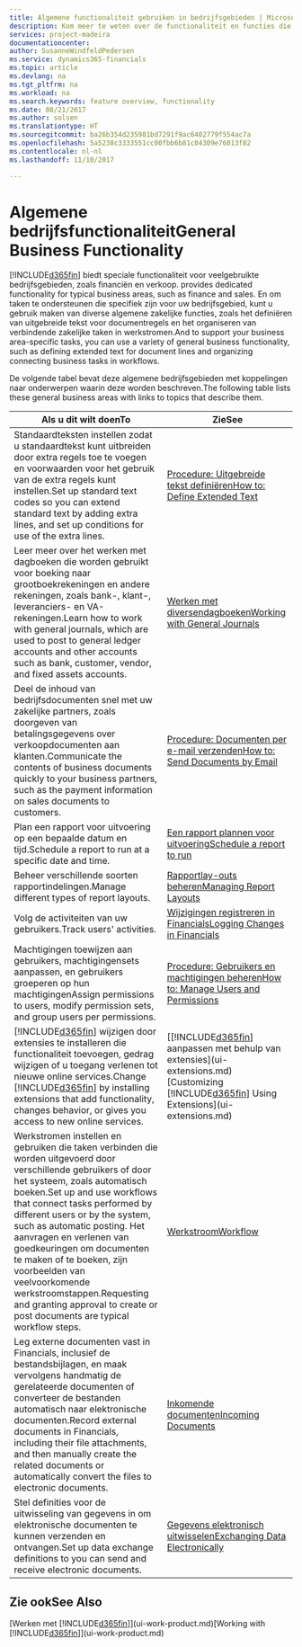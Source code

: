 ```yaml
---
title: Algemene functionaliteit gebruiken in bedrijfsgebieden | Microsoft Docs
description: Kom meer te weten over de functionaliteit en functies die worden gebruikt in bedrijfsgebieden in Dynamics 365 Business edition.
services: project-madeira
documentationcenter: 
author: SusanneWindfeldPedersen
ms.service: dynamics365-financials
ms.topic: article
ms.devlang: na
ms.tgt_pltfrm: na
ms.workload: na
ms.search.keywords: feature overview, functionality
ms.date: 08/21/2017
ms.author: solsen
ms.translationtype: HT
ms.sourcegitcommit: ba26b354d235981bd7291f9ac6402779f554ac7a
ms.openlocfilehash: 5a5238c3333551cc00fbb6b81c04309e76013f82
ms.contentlocale: nl-nl
ms.lasthandoff: 11/10/2017

---
```

# <a name="general-business-functionality"></a><span data-ttu-id="05062-103">Algemene bedrijfsfunctionaliteit</span><span class="sxs-lookup"><span data-stu-id="05062-103">General Business Functionality</span></span>
[!INCLUDE[d365fin](includes/d365fin_md.md)]<span data-ttu-id="05062-104"> biedt speciale functionaliteit voor veelgebruikte bedrijfsgebieden, zoals financiën en verkoop.</span><span class="sxs-lookup"><span data-stu-id="05062-104"> provides dedicated functionality for typical business areas, such as finance and sales.</span></span> <span data-ttu-id="05062-105">En om taken te ondersteunen die specifiek zijn voor uw bedrijfsgebied, kunt u gebruik maken van diverse algemene zakelijke functies, zoals het definiëren van uitgebreide tekst voor documentregels en het organiseren van verbindende zakelijke taken in werkstromen.</span><span class="sxs-lookup"><span data-stu-id="05062-105">And to support your business area-specific tasks, you can use a variety of general business functionality, such as defining extended text for document lines and organizing connecting business tasks in workflows.</span></span>

<span data-ttu-id="05062-106">De volgende tabel bevat deze algemene bedrijfsgebieden met koppelingen naar onderwerpen waarin deze worden beschreven.</span><span class="sxs-lookup"><span data-stu-id="05062-106">The following table lists these general business areas with links to topics that describe them.</span></span>

| <span data-ttu-id="05062-107">Als u dit wilt doen</span><span class="sxs-lookup"><span data-stu-id="05062-107">To</span></span> | <span data-ttu-id="05062-108">Zie</span><span class="sxs-lookup"><span data-stu-id="05062-108">See</span></span> |
| --- | --- |
| <span data-ttu-id="05062-109">Standaardteksten instellen zodat u standaardtekst kunt uitbreiden door extra regels toe te voegen en voorwaarden voor het gebruik van de extra regels kunt instellen.</span><span class="sxs-lookup"><span data-stu-id="05062-109">Set up standard text codes so you can extend standard text by adding extra lines, and set up conditions for use of the extra lines.</span></span> |[<span data-ttu-id="05062-110">Procedure: Uitgebreide tekst definiëren</span><span class="sxs-lookup"><span data-stu-id="05062-110">How to: Define Extended Text</span></span>](ui-how-define-ext-text.md) |
| <span data-ttu-id="05062-111">Leer meer over het werken met dagboeken die worden gebruikt voor boeking naar grootboekrekeningen en andere rekeningen, zoals bank-, klant-, leveranciers- en VA-rekeningen.</span><span class="sxs-lookup"><span data-stu-id="05062-111">Learn how to work with general journals, which are used to post to general ledger accounts and other accounts such as bank, customer, vendor, and fixed assets accounts.</span></span> |[<span data-ttu-id="05062-112">Werken met diversendagboeken</span><span class="sxs-lookup"><span data-stu-id="05062-112">Working with General Journals</span></span>](ui-work-general-journals.md) |
| <span data-ttu-id="05062-113">Deel de inhoud van bedrijfsdocumenten snel met uw zakelijke partners, zoals doorgeven van betalingsgegevens over verkoopdocumenten aan klanten.</span><span class="sxs-lookup"><span data-stu-id="05062-113">Communicate the contents of business documents quickly to your business partners, such as the payment information on sales documents to customers.</span></span> |[<span data-ttu-id="05062-114">Procedure: Documenten per e-mail verzenden</span><span class="sxs-lookup"><span data-stu-id="05062-114">How to: Send Documents by Email</span></span>](ui-how-send-documents-email.md) |
| <span data-ttu-id="05062-115">Plan een rapport voor uitvoering op een bepaalde datum en tijd.</span><span class="sxs-lookup"><span data-stu-id="05062-115">Schedule a report to run at a specific date and time.</span></span> |[<span data-ttu-id="05062-116">Een rapport plannen voor uitvoering</span><span class="sxs-lookup"><span data-stu-id="05062-116">Schedule a report to run</span></span>](ui-work-report.md#ScheduleReport) |
| <span data-ttu-id="05062-117">Beheer verschillende soorten rapportindelingen.</span><span class="sxs-lookup"><span data-stu-id="05062-117">Manage different types of report layouts.</span></span> |[<span data-ttu-id="05062-118">Rapportlay-outs beheren</span><span class="sxs-lookup"><span data-stu-id="05062-118">Managing Report Layouts</span></span>](ui-manage-report-layouts.md) |
| <span data-ttu-id="05062-119">Volg de activiteiten van uw gebruikers.</span><span class="sxs-lookup"><span data-stu-id="05062-119">Track users' activities.</span></span>|[<span data-ttu-id="05062-120">Wijzigingen registreren in Financials</span><span class="sxs-lookup"><span data-stu-id="05062-120">Logging Changes in Financials</span></span>](across-log-changes.md)|
|<span data-ttu-id="05062-121">Machtigingen toewijzen aan gebruikers, machtigingensets aanpassen, en gebruikers groeperen op hun machtigingen</span><span class="sxs-lookup"><span data-stu-id="05062-121">Assign permissions to users, modify permission sets, and group users per permissions.</span></span>|[<span data-ttu-id="05062-122">Procedure: Gebruikers en machtigingen beheren</span><span class="sxs-lookup"><span data-stu-id="05062-122">How to: Manage Users and Permissions</span></span>](ui-how-users-permissions.md)|
| <span data-ttu-id="05062-123">[!INCLUDE[d365fin](includes/d365fin_md.md)] wijzigen door extensies te installeren die functionaliteit toevoegen, gedrag wijzigen of u toegang verlenen tot nieuwe online services.</span><span class="sxs-lookup"><span data-stu-id="05062-123">Change [!INCLUDE[d365fin](includes/d365fin_md.md)] by installing extensions that add functionality, changes behavior, or gives you access to new online services.</span></span> |<span data-ttu-id="05062-124">[[!INCLUDE[d365fin](includes/d365fin_md.md)] aanpassen met behulp van extensies](ui-extensions.md)</span><span class="sxs-lookup"><span data-stu-id="05062-124">[Customizing [!INCLUDE[d365fin](includes/d365fin_md.md)] Using Extensions](ui-extensions.md)</span></span> |
|<span data-ttu-id="05062-125">Werkstromen instellen en gebruiken die taken verbinden die worden uitgevoerd door verschillende gebruikers of door het systeem, zoals automatisch boeken.</span><span class="sxs-lookup"><span data-stu-id="05062-125">Set up and use workflows that connect tasks performed by different users or by the system, such as automatic posting.</span></span> <span data-ttu-id="05062-126">Het aanvragen en verlenen van goedkeuringen om documenten te maken of te boeken, zijn voorbeelden van veelvoorkomende werkstroomstappen.</span><span class="sxs-lookup"><span data-stu-id="05062-126">Requesting and granting approval to create or post documents are typical workflow steps.</span></span>|[<span data-ttu-id="05062-127">Werkstroom</span><span class="sxs-lookup"><span data-stu-id="05062-127">Workflow</span></span>](across-workflow.md)|
|<span data-ttu-id="05062-128">Leg externe documenten vast in Financials, inclusief de bestandsbijlagen, en maak vervolgens handmatig de gerelateerde documenten of converteer de bestanden automatisch naar elektronische documenten.</span><span class="sxs-lookup"><span data-stu-id="05062-128">Record external documents in Financials, including their file attachments, and then manually create the related documents or automatically convert the files to electronic documents.</span></span>|[<span data-ttu-id="05062-129">Inkomende documenten</span><span class="sxs-lookup"><span data-stu-id="05062-129">Incoming Documents</span></span>](across-income-documents.md)|
| <span data-ttu-id="05062-130">Stel definities voor de uitwisseling van gegevens in om elektronische documenten te kunnen verzenden en ontvangen.</span><span class="sxs-lookup"><span data-stu-id="05062-130">Set up data exchange definitions to you can send and receive electronic documents.</span></span> |[<span data-ttu-id="05062-131">Gegevens elektronisch uitwisselen</span><span class="sxs-lookup"><span data-stu-id="05062-131">Exchanging Data Electronically</span></span>](across-data-exchange.md) |

## <a name="see-also"></a><span data-ttu-id="05062-132">Zie ook</span><span class="sxs-lookup"><span data-stu-id="05062-132">See Also</span></span>
<span data-ttu-id="05062-133">[Werken met [!INCLUDE[d365fin](includes/d365fin_md.md)]](ui-work-product.md)</span><span class="sxs-lookup"><span data-stu-id="05062-133">[Working with [!INCLUDE[d365fin](includes/d365fin_md.md)]](ui-work-product.md)</span></span>

